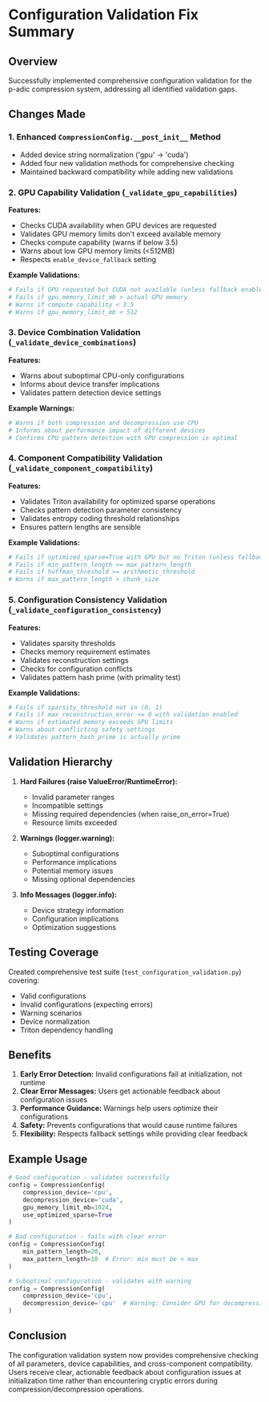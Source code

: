 # Configuration Validation Fix Summary

## Overview
Successfully implemented comprehensive configuration validation for the p-adic compression system, addressing all identified validation gaps.

## Changes Made

### 1. Enhanced `CompressionConfig.__post_init__` Method
- Added device string normalization ('gpu' → 'cuda')
- Added four new validation methods for comprehensive checking
- Maintained backward compatibility while adding new validations

### 2. GPU Capability Validation (`_validate_gpu_capabilities`)
**Features:**
- Checks CUDA availability when GPU devices are requested
- Validates GPU memory limits don't exceed available memory
- Checks compute capability (warns if below 3.5)
- Warns about low GPU memory limits (<512MB)
- Respects `enable_device_fallback` setting

**Example Validations:**
```python
# Fails if GPU requested but CUDA not available (unless fallback enabled)
# Fails if gpu_memory_limit_mb > actual GPU memory
# Warns if compute capability < 3.5
# Warns if gpu_memory_limit_mb < 512
```

### 3. Device Combination Validation (`_validate_device_combinations`)
**Features:**
- Warns about suboptimal CPU-only configurations
- Informs about device transfer implications
- Validates pattern detection device settings

**Example Warnings:**
```python
# Warns if both compression and decompression use CPU
# Informs about performance impact of different devices
# Confirms CPU pattern detection with GPU compression is optimal
```

### 4. Component Compatibility Validation (`_validate_component_compatibility`)
**Features:**
- Validates Triton availability for optimized sparse operations
- Checks pattern detection parameter consistency
- Validates entropy coding threshold relationships
- Ensures pattern lengths are sensible

**Example Validations:**
```python
# Fails if optimized_sparse=True with GPU but no Triton (unless fallback)
# Fails if min_pattern_length >= max_pattern_length
# Fails if huffman_threshold >= arithmetic_threshold
# Warns if max_pattern_length > chunk_size
```

### 5. Configuration Consistency Validation (`_validate_configuration_consistency`)
**Features:**
- Validates sparsity thresholds
- Checks memory requirement estimates
- Validates reconstruction settings
- Checks for configuration conflicts
- Validates pattern hash prime (with primality test)

**Example Validations:**
```python
# Fails if sparsity_threshold not in (0, 1)
# Fails if max_reconstruction_error <= 0 with validation enabled
# Warns if estimated memory exceeds GPU limits
# Warns about conflicting safety settings
# Validates pattern_hash_prime is actually prime
```

## Validation Hierarchy

1. **Hard Failures (raise ValueError/RuntimeError):**
   - Invalid parameter ranges
   - Incompatible settings
   - Missing required dependencies (when raise_on_error=True)
   - Resource limits exceeded

2. **Warnings (logger.warning):**
   - Suboptimal configurations
   - Performance implications
   - Potential memory issues
   - Missing optional dependencies

3. **Info Messages (logger.info):**
   - Device strategy information
   - Configuration implications
   - Optimization suggestions

## Testing Coverage

Created comprehensive test suite (`test_configuration_validation.py`) covering:
- Valid configurations
- Invalid configurations (expecting errors)
- Warning scenarios
- Device normalization
- Triton dependency handling

## Benefits

1. **Early Error Detection:** Invalid configurations fail at initialization, not runtime
2. **Clear Error Messages:** Users get actionable feedback about configuration issues
3. **Performance Guidance:** Warnings help users optimize their configurations
4. **Safety:** Prevents configurations that would cause runtime failures
5. **Flexibility:** Respects fallback settings while providing clear feedback

## Example Usage

```python
# Good configuration - validates successfully
config = CompressionConfig(
    compression_device='cpu',
    decompression_device='cuda',
    gpu_memory_limit_mb=1024,
    use_optimized_sparse=True
)

# Bad configuration - fails with clear error
config = CompressionConfig(
    min_pattern_length=20,
    max_pattern_length=10  # Error: min must be < max
)

# Suboptimal configuration - validates with warning
config = CompressionConfig(
    compression_device='cpu',
    decompression_device='cpu'  # Warning: Consider GPU for decompression
)
```

## Conclusion

The configuration validation system now provides comprehensive checking of all parameters, device capabilities, and cross-component compatibility. Users receive clear, actionable feedback about configuration issues at initialization time rather than encountering cryptic errors during compression/decompression operations.